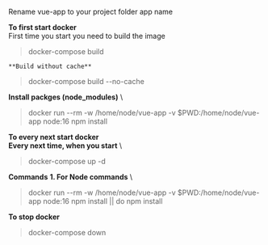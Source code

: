 Rename vue-app to your project folder app name

**To first start docker** \
First time you start you need to build the image 

> docker-compose build

	**Build without cache**

> docker-compose build --no-cache 


**Install packges (node_modules)** \

> docker run --rm -w /home/node/vue-app -v $PWD:/home/node/vue-app node:16 npm install 


**To every next start docker** \
**Every next time, when you start** \ 

> docker-compose up -d


**Commands**
**1. For Node commands** \

> docker run --rm -w /home/node/vue-app -v $PWD:/home/node/vue-app node:16 npm install || do npm install

**To stop docker**
> docker-compose down

